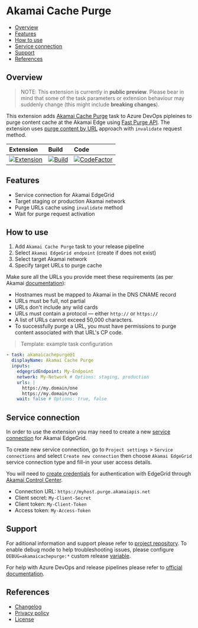 # Akamai Cache Purge

- [Overview](#overview)
- [Features](#features)
- [How to use](#how-to-use)
- [Service connection](#service-connection)
- [Support](#support)
- [References](#references)

## Overview

> NOTE: This extension is currently in **public preview**. Please bear in mind that some of the task parameters or extension behaviour may suddenly change (this might include **breaking changes**).

This extension adds [Akamai Cache Purge](https://marketplace.visualstudio.com/items?itemName=dmitryserbin.akamai-cache-purge) task to Azure DevOps pipleines to purge content cache at the Akamai Edge using [Fast Purge API](https://techdocs.akamai.com/purge-cache/reference/api). The extension uses [purge content by URL](https://techdocs.akamai.com/purge-cache/docs/purge-content-url) approach with `invalidate` request method.

Extension | Build | Code
:-------|:-------|:-------
[![Extension](https://vsmarketplacebadge.apphb.com/version/dmitryserbin.akamai-cache-purge.svg)](https://marketplace.visualstudio.com/items?itemName=dmitryserbin.akamai-cache-purge) | [![Build](https://dev.azure.com/dmitryserbin/Akamai/_apis/build/status/Purge-release?branchName=master)](https://dev.azure.com/dmitryserbin/Akamai/_build/latest?definitionId=18&branchName=master) | [![CodeFactor](https://www.codefactor.io/repository/github/dmitryserbin/azdev-akamai-cache-purge/badge?s=a39b3ca149c6c1539b9dcd772328214fbdefc6dd)](https://www.codefactor.io/repository/github/dmitryserbin/azdev-akamai-cache-purge)

## Features

- Service connection for Akamai EdgeGrid
- Target staging or production Akamai network
- Purge URLs cache using `invalidate` method
- Wait for purge request activation

## How to use

1. Add `Akamai Cache Purge` task to your release pipeline
1. Select `Akamai EdgeGrid endpoint` (create if does not exist)
1. Select target Akamai network
1. Specify target URLs to purge cache

Make sure all the URLs you provide meet these requirements (as per Akamai [documentation](https://techdocs.akamai.com/purge-cache/docs/purge-content-url)):

- Hostnames must be mapped to ​Akamai​ in the DNS CNAME record
- URLs must be full, not partial
- URLs don't include any wild cards
- URLs must contain a protocol — either `http://` or `https://`
- A list of URLs cannot exceed 50,000 characters.
- To successfully purge a URL, you must have permissions to purge content associated with that
URL's CP code.

> Template: example task configuration

```yaml
- task: akamaicachepurge@1
  displayName: Akamai Cache Purge
  inputs:
    edgegridEndpoint: My-Endpoint
    network: My-Network # Options: staging, production
    urls: |
      https://my.domain/one
      https://my.domain/two
    wait: false # Options: true, false
```

## Service connection

In order to use the extension you may need to create a new [service connection](https://docs.microsoft.com/en-us/azure/devops/pipelines/library/service-endpoints) for Akamai EdgeGrid.

To create new service connection, go to `Project settings` > `Service connections` and select `Create new connection` then choose `Akamai EdgeGrid` service connection type and fill-in your user access details.

You will need to [create credentials](https://developer.akamai.com/api/getting-started) for authentication with EdgeGrid through [Akamai Control Center](https://control.akamai.com).

- Connection URL: `https://myhost.purge.akamaiapis.net`
- Client secret: `My-Client-Secret`
- Client token: `My-Client-Token`
- Access token: `My-Access-Token`

## Support

For aditional information and support please refer to [project repository](https://github.com/dmitryserbin/azdev-akamai-cache-purge). To enable debug mode to help troubleshooting issues, please configure `DEBUG=akamaicachepurge:*` custom release [variable](https://docs.microsoft.com/en-us/azure/devops/pipelines/release/variables).

For help with Azure DevOps and release pipelines please refer to [official documentation](https://docs.microsoft.com/en-us/azure/devops).

## References

- [Changelog](CHANGELOG.md)
- [Privacy policy](PRIVACY.md)
- [License](LICENSE)
